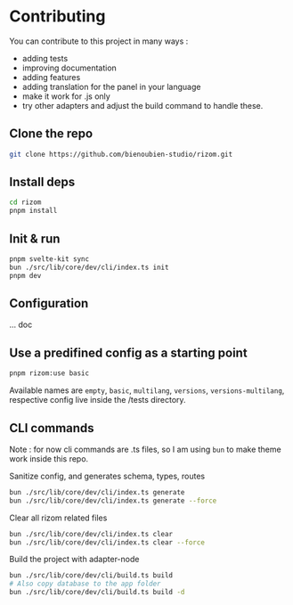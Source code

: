 # Contributing

You can contribute to this project in many ways :
- adding tests
- improving documentation
- adding features
- adding translation for the panel in your language
- make it work for .js only
- try other adapters and adjust the build command to handle these.

## Clone the repo

```bash
git clone https://github.com/bienoubien-studio/rizom.git
```

## Install deps
```bash
cd rizom
pnpm install
```

## Init & run
```bash
pnpm svelte-kit sync
bun ./src/lib/core/dev/cli/index.ts init
pnpm dev
```

## Configuration
... doc

## Use a predifined config as a starting point
```bash
pnpm rizom:use basic
```
Available names are `empty`, `basic`, `multilang`, `versions`, `versions-multilang`, respective config live inside the /tests directory.

## CLI commands

Note : for now cli commands are .ts files, so I am using `bun` to make theme work inside this repo.

Sanitize config, and generates schema, types, routes
```bash
bun ./src/lib/core/dev/cli/index.ts generate
bun ./src/lib/core/dev/cli/index.ts generate --force
```

Clear all rizom related files
```bash
bun ./src/lib/core/dev/cli/index.ts clear
bun ./src/lib/core/dev/cli/index.ts clear --force
```

Build the project with adapter-node
```bash
bun ./src/lib/core/dev/cli/build.ts build
# Also copy database to the app folder
bun ./src/lib/core/dev/cli/build.ts build -d
```
